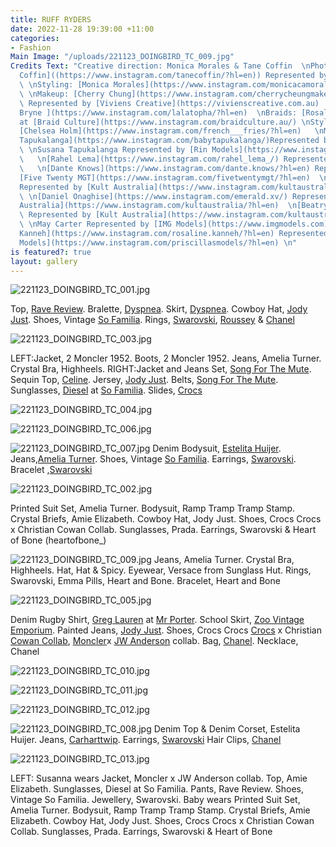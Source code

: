 ```yaml
---
title: RUFF RYDERS
date: 2022-11-28 19:39:00 +11:00
categories:
- Fashion
Main Image: "/uploads/221123_DOINGBIRD_TC_009.jpg"
Credits Text: "Creative direction: Monica Morales & Tane Coffin  \nPhotography: [Tane
  Coffin]((https://www.instagram.com/tanecoffin/?hl=en)) Represented by [Viviens Creative](https://vivienscreative.com.au)
  \ \nStyling: [Monica Morales](https://www.instagram.com/monicacamorales/?hl=en)
  \ \nMakeup: [Cherry Chung](https://www.instagram.com/cherrycheungmakeup/?hl=en)
  \ Represented by [Viviens Creative](https://vivienscreative.com.au)  \nHair: [Christopher
  Bryne ](https://www.instagram.com/lalatopha/?hl=en)  \nBraids: [Rosaline Kanneh](https://www.instagram.com/rosaline.kanneh/?hl=en)
  at [Braid Culture](https://www.instagram.com/braidculture.au/) \nStyling Assistant:
  [Chelsea Holm](https://www.instagram.com/french___fries/?hl=en)   \nModels: [Baby
  Tapukalanga](https://www.instagram.com/babytapukalanga/)Represented by [Rin Models](https://www.instagram.com/rinmodels/?hl=en)
  \ \nSusana Tapukalanga Represented by [Rin Models](https://www.instagram.com/rinmodels/?hl=en)
  \   \n[Rahel Lema](https://www.instagram.com/rahel_lema_/) Represented by [Rin Models](https://www.instagram.com/rinmodels/?hl=en)
  \   \n[Dante Knows](https://www.instagram.com/dante.knows/?hl=en) Represented by
  [Five Twenty MGT](https://www.instagram.com/fivetwentymgt/?hl=en)  \n[Aiden Ouma-Machio](https://www.instagram.com/_negroamigo/)
  Represented by [Kult Australia](https://www.instagram.com/kultaustralia/?hl=en)
  \ \n[Daniel Onaghise](https://www.instagram.com/emerald.xv/) Represented by [Kult
  Australia](https://www.instagram.com/kultaustralia/?hl=en)  \n[Beatrys Ponzoni](https://www.instagram.com/beatrysponzoni_/)
  \ Represented by [Kult Australia](https://www.instagram.com/kultaustralia/?hl=en)
  \ \nMay Carter Represented by [IMG Models](https://www.imgmodels.com)    \n[Rosaline
  Kanneh](https://www.instagram.com/rosaline.kanneh/?hl=en) Represented by [Priscillas
  Models](https://www.instagram.com/priscillasmodels/?hl=en) \n"
is featured?: true
layout: gallery
---
```



![221123_DOINGBIRD_TC_001.jpg](/uploads/221123_DOINGBIRD_TC_001.jpg) 
 
Top, [Rave Review](https://www.instagram.com/ravereviewclothes/?hl=en). 
Bralette, [Dyspnea](https://dyspnea.com.au/?gclid=Cj0KCQiA-JacBhC0ARIsAIxybyMx1lIzi__fszQDTXXKNEGewFK6SZoK6l3mqiBYcYobDN-kOt-0vvAaApRZEALw_wcB#open-promotion). 
Skirt, [Dyspnea](https://dyspnea.com.au/?gclid=Cj0KCQiA-JacBhC0ARIsAIxybyMx1lIzi__fszQDTXXKNEGewFK6SZoK6l3mqiBYcYobDN-kOt-0vvAaApRZEALw_wcB#open-promotion). 
Cowboy Hat, [Jody Just](https://www.instagram.com/jodyjust_/?hl=en).
Shoes, Vintage [So Familia](https://www.instagram.com/sofamiliastore/?hl=en).
Rings, [Swarovski](https://www.swarovski.com/en_GB-AU/s-sale/?gclid=Cj0KCQiA-JacBhC0ARIsAIxybyNlOWgYX-lYndZd2WBgq0zfLBWuQiUVjZRL5Sl9fofBCezZHygbnw4aAmLXEALw_wcB&gclsrc=aw.ds), [Roussey](https://www.instagram.com/roussey3d/?hl=en) & [Chanel](https://www.instagram.com/chanelofficial/?hl=en) 

![221123_DOINGBIRD_TC_003.jpg](/uploads/221123_DOINGBIRD_TC_003.jpg) 
 
LEFT:Jacket, 2 Moncler 1952. 
Boots, 2 Moncler 1952.
Jeans, Amelia Turner.
Crystal Bra, Highheels.
RIGHT:Jacket and Jeans Set, [Song For The Mute](https://www.songforthemute.com).
Sequin Top, [Celine](https://www.celine.com/en-au/home).
Jersey, [Jody Just](https://www.instagram.com/jodyjust_/?hl=en).
Belts, [Song For The Mute](https://www.songforthemute.com).
Sunglasses, [Diesel](https://www.instagram.com/diesel/) at [So Familia](https://www.instagram.com/sofamiliastore/?hl=en).
Slides, [Crocs](https://www.crocs.com.au/on/demandware.store/Sites-crocs_au-Site/en_AU/Default-Start?ClickID=xvUSOjXRRxyIW2Q3YhUxiTrGUkA0HZwp4WrJyY0&irgwc=1&ef_id=Cj0KCQiA-JacBhC0ARIsAIxybyOyKKjHu08ui6ACXZwOVg8fyIkTgQ_7YM6mCN1gkT_11QODLA0p4iUaAvkpEALw_wcB:G:s&s_kwcid=AL!4051!3!607140469597!!!g!!&CATARGETID=120126960000139764&CAPCID=607140469597&CATCI=dsa-19959388920&CAAGID=139196649004&CADevice=c&gclid=Cj0KCQiA-JacBhC0ARIsAIxybyOyKKjHu08ui6ACXZwOVg8fyIkTgQ_7YM6mCN1gkT_11QODLA0p4iUaAvkpEALw_wcB) 

![221123_DOINGBIRD_TC_004.jpg](/uploads/221123_DOINGBIRD_TC_004.jpg)

![221123_DOINGBIRD_TC_006.jpg](/uploads/221123_DOINGBIRD_TC_006.jpg)

![221123_DOINGBIRD_TC_007.jpg](/uploads/221123_DOINGBIRD_TC_007.jpg)
Denim Bodysuit, [Estelita Huijer](https://www.instagram.com/estelitaisbeautiful/?hl=en).
Jeans,[Amelia Turner](https://www.instagram.com/byameliaturner/?hl=en).
Shoes, Vintage [So Familia](https://www.instagram.com/sofamiliastore/?hl=en).
Earrings, [Swarovski](https://www.swarovski.com/en_GB-AU/s-sale/?gclid=Cj0KCQiA-JacBhC0ARIsAIxybyNlOWgYX-lYndZd2WBgq0zfLBWuQiUVjZRL5Sl9fofBCezZHygbnw4aAmLXEALw_wcB&gclsrc=aw.ds).
Bracelet ,[Swarovski](https://www.swarovski.com/en_GB-AU/s-sale/?gclid=Cj0KCQiA-JacBhC0ARIsAIxybyNlOWgYX-lYndZd2WBgq0zfLBWuQiUVjZRL5Sl9fofBCezZHygbnw4aAmLXEALw_wcB&gclsrc=aw.ds)


![221123_DOINGBIRD_TC_002.jpg](/uploads/221123_DOINGBIRD_TC_002.jpg)  

Printed Suit Set, Amelia Turner.
Bodysuit, Ramp Tramp Tramp Stamp.
Crystal Briefs, Amie Elizabeth.
Cowboy Hat, Jody Just.
Shoes, Crocs Crocs x Christian Cowan Collab.
Sunglasses, Prada.
Earrings, Swarovski & Heart of Bone (heartofbone_)


![221123_DOINGBIRD_TC_009.jpg](/uploads/221123_DOINGBIRD_TC_009.jpg)
Jeans, Amelia Turner.
Crystal Bra, Highheels.
Hat, Hat & Spicy.
Eyewear, Versace from Sunglass Hut.
Rings, Swarovski, Emma Pills, Heart and Bone.
Bracelet, Heart and Bone

![221123_DOINGBIRD_TC_005.jpg](/uploads/221123_DOINGBIRD_TC_005.jpg)

Denim Rugby Shirt, [Greg Lauren](https://www.greglauren.com) at [Mr Porter](https://www.mrporter.com/en-au/?cm_mmc=GoogleAU--c-_-MRP_EN_AUNZ-_-MRP%20-%20APAC%20-%20AUNZ%20-%20Brand%20-%20Alone%20-%20Exact--Brand%20-%20Alone%20-%20Exact-_-mrporter_e_kwd-18249386565_APAC&gclid=Cj0KCQiAm5ycBhCXARIsAPldzoU9YZkyJW1Auqj57bdy_ZIPhbe5OUdTQA2uzcVQdN0CbYo2-lzR_CwaAgcWEALw_wcB&gclsrc=aw.ds).
School Skirt, [Zoo Vintage Emporium](https://www.instagram.com/zooemporiumvintage/?hl=en).
Painted Jeans, [Jody Just](https://www.instagram.com/jodyjust_/?hl=en).
Shoes, Crocs Crocs [Crocs](https://www.crocs.com.au/on/demandware.store/Sites-crocs_au-Site/en_AU/Default-Start?ClickID=xvUSOjXRRxyIW2Q3YhUxiTrGUkA0HZwp4WrJyY0&irgwc=1&ef_id=Cj0KCQiA-JacBhC0ARIsAIxybyOyKKjHu08ui6ACXZwOVg8fyIkTgQ_7YM6mCN1gkT_11QODLA0p4iUaAvkpEALw_wcB:G:s&s_kwcid=AL!4051!3!607140469597!!!g!!&CATARGETID=120126960000139764&CAPCID=607140469597&CATCI=dsa-19959388920&CAAGID=139196649004&CADevice=c&gclid=Cj0KCQiA-JacBhC0ARIsAIxybyOyKKjHu08ui6ACXZwOVg8fyIkTgQ_7YM6mCN1gkT_11QODLA0p4iUaAvkpEALw_wcB) x Christian [Cowan Collab](https://www.instagram.com/ChristianCowan/),
[Moncler](https://www.moncler.com/en-us/)x [JW Anderson](https://www.instagram.com/jw_anderson/?hl=en) collab. 
Bag, [Chanel](https://www.instagram.com/chanelofficial/?hl=en).
Necklace, Chanel 

![221123_DOINGBIRD_TC_010.jpg](/uploads/221123_DOINGBIRD_TC_010.jpg)

![221123_DOINGBIRD_TC_011.jpg](/uploads/221123_DOINGBIRD_TC_011.jpg)

![221123_DOINGBIRD_TC_012.jpg](/uploads/221123_DOINGBIRD_TC_012.jpg)

![221123_DOINGBIRD_TC_008.jpg](/uploads/221123_DOINGBIRD_TC_008.jpg)
Denim Top & Denim Corset, Estelita Huijer.
Jeans, [Carharttwip](https://www.carhartt-wip.com.au). 
Earrings, [Swarovski](https://www.swarovski.com/en_GB-AU/s-sale/?gclid=Cj0KCQiAvqGcBhCJARIsAFQ5ke4ao-7fdxqTAo7wJH147qzo9bBELYBkdifPxgNKemeLzJi3LD4HJ04aAvr8EALw_wcB&gclsrc=aw.ds) 
Hair Clips, [Chanel](https://www.instagram.com/chanelofficial/?hl=en) 

![221123_DOINGBIRD_TC_013.jpg](/uploads/221123_DOINGBIRD_TC_013.jpg)


LEFT: Susanna wears Jacket, Moncler x JW Anderson collab.
Top, Amie Elizabeth.
Sunglasses, Diesel at So Familia.
Pants, Rave Review.
Shoes, Vintage So Familia.
Jewellery, Swarovski.
Baby wears Printed Suit Set, Amelia Turner.
Bodysuit, Ramp Tramp Tramp Stamp.
Crystal Briefs, Amie Elizabeth.
Cowboy Hat, Jody Just.
Shoes, Crocs Crocs x Christian Cowan Collab.
Sunglasses, Prada.
Earrings, Swarovski & Heart of Bone
